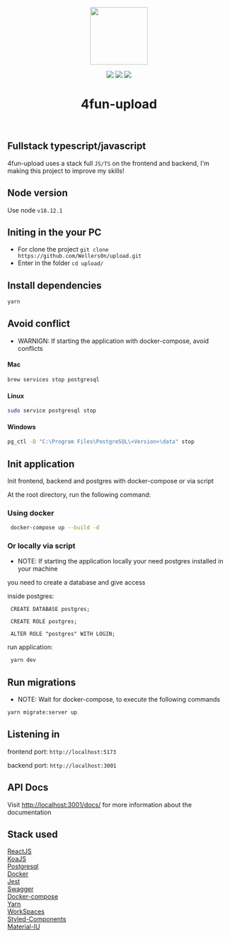 <p align="center">
    <img src="./upload.png" height="130"/>
</p>
<p align="center">
    <img src="https://img.shields.io/github/package-json/v/wellers0n/4fun-upload?style=flat-square"/>
    <img src="https://img.shields.io/github/last-commit/wellers0n/4fun-upload?style=flat-square"/>
    <a href="https://twitter.com/wellers0n_" target="_blank">
        <img src="https://img.shields.io/twitter/url/https/wellers0n_.svg?style=social"/>
    </a>
</p>

<p>
   <h1 align="center">4fun-upload</h1>
<p/>
    
<br/>

## Fullstack typescript/javascript

4fun-upload uses a stack full `JS/TS` on the frontend and backend, I'm making this project to improve
my skills!

## Node version

Use node `v18.12.1`

## Initing in the your PC

- For clone the project `git clone https://github.com/Wellers0n/upload.git`
- Enter in the folder `cd upload/`

## Install dependencies

```sh
yarn
```

## Avoid conflict

- WARNIGN: If starting the application with docker-compose, avoid conflicts

#### Mac

```sh
brew services stop postgresql
```

#### Linux

```sh
sudo service postgresql stop
```

#### Windows

```sh
pg_ctl -D "C:\Program Files\PostgreSQL\<Version>\data" stop
```

## Init application

Init frontend, backend and postgres with docker-compose or via script

At the root directory, run the following command:

### Using docker

```sh
 docker-compose up --build -d
```

### Or locally via script

- NOTE: If starting the application locally your need postgres installed in your machine

you need to create a database and give access

inside postgres:

```ql
 CREATE DATABASE postgres;
 
 CREATE ROLE postgres;
 
 ALTER ROLE "postgres" WITH LOGIN;
```

run application:
```sh
 yarn dev
```


## Run migrations

- NOTE: Wait for docker-compose, to execute the following commands

```sh
yarn migrate:server up
```

## Listening in

frontend port: `http://localhost:5173`

backend port: `http://localhost:3001`

## API Docs

Visit [http://localhost:3001/docs/](http://localhost:3001/docs/) for more information about the documentation

## Stack used

[ReactJS](https://reactjs.org/)<br/>
[KoaJS](https://koajs.com/)<br/>
[Postgresql](https://www.postgresql.org/)<br/>
[Docker](https://www.docker.com/)<br/>
[Jest](https://jestjs.io/pt-BR/)<br/>
[Swagger](https://swagger.io/)<br/>
[Docker-compose](https://docs.docker.com/compose/)<br/>
[Yarn](https://yarnpkg.com/en/)<br/>
[WorkSpaces](https://yarnpkg.com/lang/en/docs/workspaces/)<br/>
[Styled-Components](https://www.styled-components.com/)<br/>
[Material-IU](https://mui.com/)<br/>
